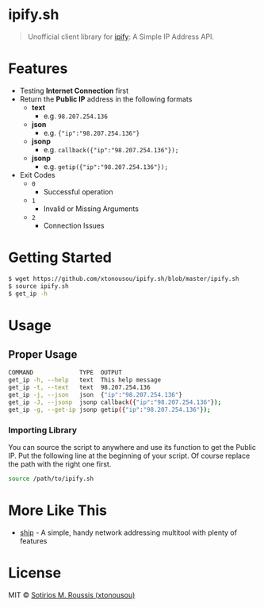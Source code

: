 # ipify.sh

> Unofficial client library for [ipify](https://www.ipify.org): A Simple IP Address API.

# Features

* Testing **Internet Connection** first
* Return the **Public IP** address in the following formats
  * **text**
    * e.g. `98.207.254.136`
  * **json**
    * e.g. `{"ip":"98.207.254.136"}`
  * **jsonp**
    * e.g. `callback({"ip":"98.207.254.136"});`
  * **jsonp**
    * e.g. `getip({"ip":"98.207.254.136"});`
* Exit Codes
  * `0`
    * Successful operation
  * `1`
    * Invalid or Missing Arguments
  * `2`
    * Connection Issues

# Getting Started

```bash
$ wget https://github.com/xtonousou/ipify.sh/blob/master/ipify.sh
$ source ipify.sh
$ get_ip -h
```

# Usage

## Proper Usage

```bash
COMMAND             TYPE  OUTPUT
get_ip -h, --help   text  This help message
get_ip -t, --text   text  98.207.254.136
get_ip -j, --json   json  {"ip":"98.207.254.136"}
get_ip -J, --jsonp  jsonp callback({"ip":"98.207.254.136"});
get_ip -g, --get-ip jsonp getip({"ip":"98.207.254.136"});
```

### Importing Library

You can source the script to anywhere and use its function to get the Public IP.
Put the following line at the beginning of your script. Of course replace the path with the right one first.

```bash
source /path/to/ipify.sh
```

# More Like This

* [ship](https://github.com/xtonousou/ship) - A simple, handy network addressing multitool with plenty of features 

# License

MIT © [Sotirios M. Roussis (xtonousou)](https://xtonousou.github.io)
